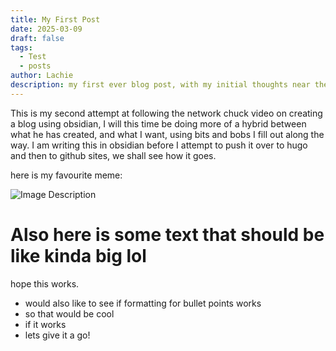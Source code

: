 ```yaml
---
title: My First Post
date: 2025-03-09
draft: false
tags:
  - Test
  - posts
author: Lachie
description: my first ever blog post, with my initial thoughts near the start of the project, and my final thoughts after I finally got it working.
---
```



This is my second attempt at following the network chuck video on creating a blog using obsidian, I will this time be doing more of a hybrid between what he has created, and what I want, using bits and bobs I fill out along the way. I am writing this in obsidian before I attempt to push it over to hugo and then to github sites, we shall see how it goes.

here is my favourite meme:

![Image Description](/LachiesLibrary/images/My%20first%20post-20250309170449239.png)

# Also here is some text that should be like kinda big lol
hope this works.
- would also like to see if formatting for bullet points works
- so that would be cool
- if it works
- lets give it a go!

